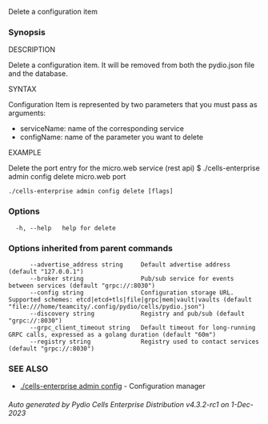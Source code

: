 Delete a configuration item

### Synopsis


DESCRIPTION

  Delete a configuration item. It will be removed from both the pydio.json file and the database.

SYNTAX

  Configuration Item is represented by two parameters that you must pass as arguments:
  - serviceName: name of the corresponding service
  - configName: name of the parameter you want to delete

EXAMPLE

  Delete the port entry for the micro.web service (rest api)
  $ ./cells-enterprise admin config delete micro.web port



```
./cells-enterprise admin config delete [flags]
```

### Options

```
  -h, --help   help for delete
```

### Options inherited from parent commands

```
      --advertise_address string     Default advertise address (default "127.0.0.1")
      --broker string                Pub/sub service for events between services (default "grpc://:8030")
      --config string                Configuration storage URL. Supported schemes: etcd|etcd+tls|file|grpc|mem|vault|vaults (default "file:///home/teamcity/.config/pydio/cells/pydio.json")
      --discovery string             Registry and pub/sub (default "grpc://:8030")
      --grpc_client_timeout string   Default timeout for long-running GRPC calls, expressed as a golang duration (default "60m")
      --registry string              Registry used to contact services (default "grpc://:8030")
```

### SEE ALSO

* [./cells-enterprise admin config](./cells-enterprise-admin-config)	 - Configuration manager

###### Auto generated by Pydio Cells Enterprise Distribution v4.3.2-rc1 on 1-Dec-2023
